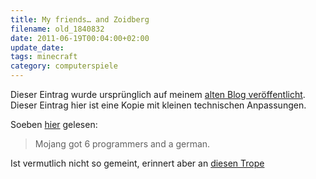 ```yaml
---
title: My friends… and Zoidberg
filename: old_1840832
date: 2011-06-19T00:04:00+02:00
update_date:
tags: minecraft
category: computerspiele
---
```

Dieser Eintrag wurde ursprünglich auf meinem [alten Blog veröffentlicht](https://stu.blogger.de/stories/1840832/). Dieser Eintrag hier ist eine Kopie mit kleinen technischen Anpassungen.

Soeben [hier](http://www.reddit.com/r/Minecraft/comments/i346j/list_of_highlights_from_jebs_minecraft/) gelesen:

> Mojang got 6 programmers and a german.

Ist vermutlich nicht so gemeint, erinnert aber an [diesen Trope](http://tvtropes.org/pmwiki/pmwiki.php/Main/MyFriendsAndZoidberg)
